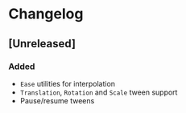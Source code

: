 # Changelog

## [Unreleased]

### Added

- `Ease` utilities for interpolation
- `Translation`, `Rotation` and `Scale` tween support
- Pause/resume tweens